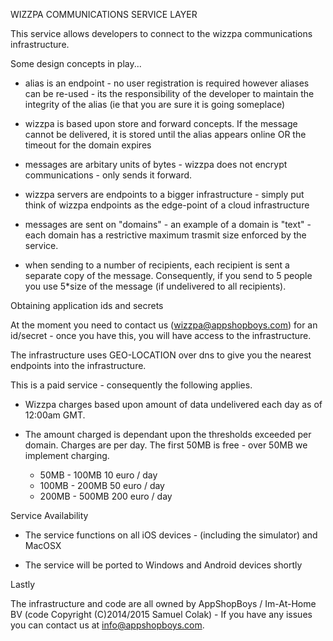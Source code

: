 WIZZPA COMMUNICATIONS SERVICE LAYER

This service allows developers to connect to the wizzpa communications infrastructure.


Some design concepts in play...

* alias is an endpoint - no user registration is required however aliases can be re-used - its the responsibility of the developer to maintain the integrity of the alias (ie that you are sure it is going someplace)

* wizzpa is based upon store and forward concepts. If the message cannot be delivered, it is stored until the alias appears online OR the timeout for the domain expires

* messages are arbitary units of bytes - wizzpa does not encrypt communications - only sends it forward.

* wizzpa servers are endpoints to a bigger infrastructure - simply put think of wizzpa endpoints as the edge-point of a cloud infrastructure

* messages are sent on "domains" - an example of a domain is "text" - each domain has a restrictive maximum trasmit size enforced by the service.

* when sending to a number of recipients, each recipient is sent a separate copy of the message. Consequently, if you send to 5 people you use 5*size of the message (if undelivered to all recipients).


Obtaining application ids and secrets

At the moment you need to contact us (wizzpa@appshopboys.com) for an id/secret - once you have this, you will have access to the infrastructure.

The infrastructure uses GEO-LOCATION over dns to give you the nearest endpoints into the infrastructure.

This is a paid service - consequently the following applies.

* Wizzpa charges based upon amount of data undelivered each day as of 12:00am GMT.

* The amount charged is dependant upon the thresholds exceeded per domain. Charges are per day. The first 50MB is free - over 50MB we implement charging.

	*  50MB - 100MB		10 euro / day
	* 100MB - 200MB		50 euro / day
	* 200MB - 500MB		200 euro / day
	
	
Service Availability

* The service functions on all iOS devices - (including the simulator) and MacOSX

* The service will be ported to Windows and Android devices shortly


Lastly

The infrastructure and code are all owned by AppShopBoys / Im-At-Home BV (code Copyright (C)2014/2015 Samuel Colak) - If you have any issues you can contact us at info@appshopboys.com.

